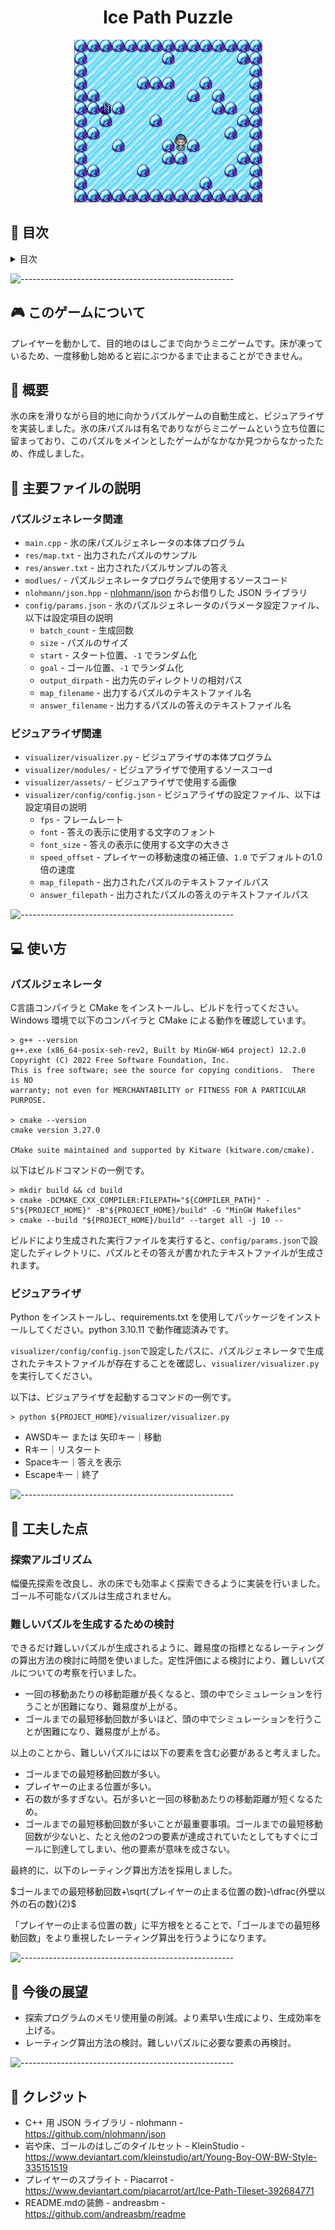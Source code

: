 <h1 align="center"> Ice Path Puzzle </h1>
<p align="center">
  <img src="img/demo.jpg" alt="Visualizer" width="301px" height="260px">
</p>

## :book: 目次

<details>
<summary>目次</summary>

* [このゲームについて](#video_game-このゲームについて)
* [概要](#memo-概要)
* [主要ファイルの説明](#file_folder-主要ファイルの説明)
* [使い方](#computer-使い方)
* [工夫した点](#art-工夫した点)
* [今後の展望](#triangular_flag_on_post-今後の展望)
* [クレジット](#scroll-クレジット)

</details>

![-----------------------------------------------------](https://raw.githubusercontent.com/andreasbm/readme/master/assets/lines/rainbow.png)

## :video_game: このゲームについて

プレイヤーを動かして、目的地のはしごまで向かうミニゲームです。床が凍っているため、一度移動し始めると岩にぶつかるまで止まることができません。

## :memo: 概要

氷の床を滑りながら目的地に向かうパズルゲームの自動生成と、ビジュアライザを実装しました。氷の床パズルは有名でありながらミニゲームという立ち位置に留まっており、このパズルをメインとしたゲームがなかなか見つからなかったため、作成しました。

## :file_folder: 主要ファイルの説明

### パズルジェネレータ関連

* `main.cpp` - 氷の床パズルジェネレータの本体プログラム
* `res/map.txt` - 出力されたパズルのサンプル
* `res/answer.txt` - 出力されたパズルサンプルの答え
* `modlues/` - パズルジェネレータプログラムで使用するソースコード
* `nlohmann/json.hpp` - [nlohmann/json](https://github.com/nlohmann/json) からお借りした JSON ライブラリ
* `config/params.json` - 氷のパズルジェネレータのパラメータ設定ファイル、以下は設定項目の説明
  * `batch_count` - 生成回数
  * `size` - パズルのサイズ
  * `start` - スタート位置、`-1` でランダム化
  * `goal` - ゴール位置、`-1` でランダム化
  * `output_dirpath` - 出力先のディレクトリの相対パス
  * `map_filename` - 出力するパズルのテキストファイル名
  * `answer_filename` - 出力するパズルの答えのテキストファイル名

### ビジュアライザ関連

* `visualizer/visualizer.py` - ビジュアライザの本体プログラム
* `visualizer/modules/` - ビジュアライザで使用するソースコーd
* `visualizer/assets/` - ビジュアライザで使用する画像
* `visualizer/config/config.json` - ビジュアライザの設定ファイル、以下は設定項目の説明
  * `fps` - フレームレート
  * `font` - 答えの表示に使用する文字のフォント
  * `font_size` - 答えの表示に使用する文字の大きさ
  * `speed_offset` - プレイヤーの移動速度の補正値、`1.0` でデフォルトの1.0倍の速度
  * `map_filepath` - 出力されたパズルのテキストファイルパス
  * `answer_filepath` - 出力されたパズルの答えのテキストファイルパス

![-----------------------------------------------------](https://raw.githubusercontent.com/andreasbm/readme/master/assets/lines/rainbow.png)

## :computer: 使い方

### パズルジェネレータ

C言語コンパイラと CMake をインストールし、ビルドを行ってください。Windows 環境で以下のコンパイラと CMake による動作を確認しています。

```[powershell]
> g++ --version                                                                                                                                    
g++.exe (x86_64-posix-seh-rev2, Built by MinGW-W64 project) 12.2.0
Copyright (C) 2022 Free Software Foundation, Inc.
This is free software; see the source for copying conditions.  There is NO
warranty; not even for MERCHANTABILITY or FITNESS FOR A PARTICULAR PURPOSE.

> cmake --version                                                                                                                                  
cmake version 3.27.0

CMake suite maintained and supported by Kitware (kitware.com/cmake).
```

以下はビルドコマンドの一例です。

```[powershell]
> mkdir build && cd build
> cmake -DCMAKE_CXX_COMPILER:FILEPATH="${COMPILER_PATH}" -S"${PROJECT_HOME}" -B"${PROJECT_HOME}/build" -G "MinGW Makefiles"
> cmake --build "${PROJECT_HOME}/build" --target all -j 10 --
```

ビルドにより生成された実行ファイルを実行すると、`config/params.json`で設定したディレクトリに、パズルとその答えが書かれたテキストファイルが生成されます。

### ビジュアライザ

Python をインストールし、requirements.txt を使用してパッケージをインストールしてください。python 3.10.11 で動作確認済みです。  

`visualizer/config/config.json`で設定したパスに、パズルジェネレータで生成されたテキストファイルが存在することを確認し、`visualizer/visualizer.py`を実行してください。  

以下は、ビジュアライザを起動するコマンドの一例です。

```[powershell]
> python ${PROJECT_HOME}/visualizer/visualizer.py
```

* AWSDキー または 矢印キー｜移動
* Rキー｜リスタート
* Spaceキー｜答えを表示
* Escapeキー｜終了

![-----------------------------------------------------](https://raw.githubusercontent.com/andreasbm/readme/master/assets/lines/rainbow.png)

## :art: 工夫した点

### 探索アルゴリズム

幅優先探索を改良し、氷の床でも効率よく探索できるように実装を行いました。ゴール不可能なパズルは生成されません。

### 難しいパズルを生成するための検討

できるだけ難しいパズルが生成されるように、難易度の指標となるレーティングの算出方法の検討に時間を使いました。定性評価による検討により、難しいパズルについての考察を行いました。

* 一回の移動あたりの移動距離が長くなると、頭の中でシミュレーションを行うことが困難になり、難易度が上がる。
* ゴールまでの最短移動回数が多いほど、頭の中でシミュレーションを行うことが困難になり、難易度が上がる。

以上のことから、難しいパズルには以下の要素を含む必要があると考えました。

* ゴールまでの最短移動回数が多い。
* プレイヤーの止まる位置が多い。
* 石の数が多すぎない。石が多いと一回の移動あたりの移動距離が短くなるため。
* ゴールまでの最短移動回数が多いことが最重要事項。ゴールまでの最短移動回数が少ないと、たとえ他の2つの要素が達成されていたとしてもすぐにゴールに到達してしまい、他の要素が意味を成さない。

最終的に、以下のレーティング算出方法を採用しました。

$ゴールまでの最短移動回数+\sqrt{プレイヤーの止まる位置の数}-\dfrac{外壁以外の石の数}{2}$

「プレイヤーの止まる位置の数」に平方根をとることで、「ゴールまでの最短移動回数」をより重視したレーティング算出を行うようになります。

![-----------------------------------------------------](https://raw.githubusercontent.com/andreasbm/readme/master/assets/lines/rainbow.png)

## :triangular_flag_on_post: 今後の展望

* 探索プログラムのメモリ使用量の削減。より素早い生成により、生成効率を上げる。
* レーティング算出方法の検討。難しいパズルに必要な要素の再検討。

![-----------------------------------------------------](https://raw.githubusercontent.com/andreasbm/readme/master/assets/lines/rainbow.png)

## :scroll: クレジット

* C++ 用 JSON ライブラリ - nlohmann - <https://github.com/nlohmann/json>
* 岩や床、ゴールのはしごのタイルセット - KleinStudio - <https://www.deviantart.com/kleinstudio/art/Young-Boy-OW-BW-Style-335151519>
* プレイヤーのスプライト - Piacarrot - <https://www.deviantart.com/piacarrot/art/Ice-Path-Tileset-392684771>
* README.mdの装飾 - andreasbm - <https://github.com/andreasbm/readme>
